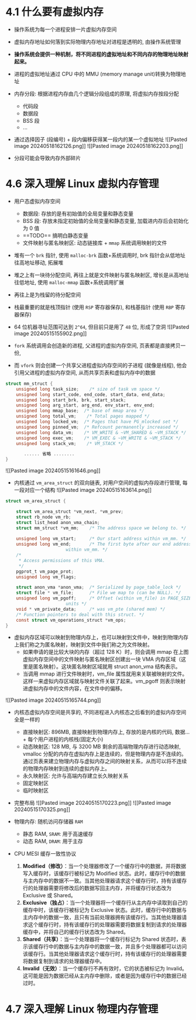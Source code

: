 # 4.1 什么要有虚拟内存
- 操作系统为每一个进程安排一片虚拟内存空间
- 虚拟内存地址如何落到实际物理内存地址对进程是透明的, 由操作系统管理
- **操作系统会提供一种机制，将不同进程的虚拟地址和不同内存的物理地址映射起来。**
- 进程的虚拟地址通过 CPU 中的 MMU (memory manage unit)转换为物理地址

- 内存分段: 根据进程内存由几个逻辑分段组成的原理, 将虚拟内存按段分配
	- 代码段
	- 数据段
	- BSS 段
	- ...
- 通过选择因子 (段编号) + 段内偏移获得某一段内的某一个虚拟地址
![[Pasted image 20240518162126.png]]
![[Pasted image 20240518162203.png]]
- 分段可能会导致内存外部碎片






# 4.6 深入理解 Linux 虚拟内存管理
- 用户态虚拟内存空间
	- 数据段: 存放的是有初始值的全局变量和静态变量
	- BSS 段: 存放未指定初始值的全局变量和静态变量, 加载进内存后会初始化为 0 值
	- ==TODO== 搞明白静态变量
	- 文件映射与匿名映射区: 动态链接库 + `mmap` 系统调用映射的文件
- 堆有一个 `brk` 指针, 使用 `malloc-brk` 函数+系统调用时, brk 指针会从低地址往高地址移动, 拓展堆
- 堆之上有一块待分配空间, 再往上就是文件映射与匿名映射区, 增长是从高地址往低地址, 使用 `malloc-mmap` 函数+系统调用扩展
- 再往上是为栈留的待分配空间
- 栈最重要的就是栈顶指针 (使用 `RSP` 寄存器保存), 和栈基指针 (使用 `RBP` 寄存器保存)

- 64 位机器寻址范围可达到 `2^64`, 但目前只是用了 `48` 位, 形成了空洞
![[Pasted image 20240515155902.png]]

- `fork` 系统调用会创造新的进程, 父进程的虚拟内存空间, 页表都是直接拷贝一份, 
- 而 `vfork` 则会创建一个共享父进程虚拟内存空间的子进程 (就像是线程), 他会引用父进程的虚拟内存空间, 从而共享页表和虚拟内存中的数据

```c
struct mm_struct {
    unsigned long task_size;    /* size of task vm space */
    unsigned long start_code, end_code, start_data, end_data;
    unsigned long start_brk, brk, start_stack;
    unsigned long arg_start, arg_end, env_start, env_end;
    unsigned long mmap_base;  /* base of mmap area */
    unsigned long total_vm;    /* Total pages mapped */
    unsigned long locked_vm;  /* Pages that have PG_mlocked set */
    unsigned long pinned_vm;  /* Refcount permanently increased */
    unsigned long data_vm;    /* VM_WRITE & ~VM_SHARED & ~VM_STACK */
    unsigned long exec_vm;    /* VM_EXEC & ~VM_WRITE & ~VM_STACK */
    unsigned long stack_vm;    /* VM_STACK */

       ...... 省略 ........
}
```
![[Pasted image 20240515161646.png]]

- 内核通过 `vm_area_struct` 的双向链表, 对用户空间的虚拟内存段进行管理, 每一段对应一个结构
![[Pasted image 20240515163614.png]]
```c
struct vm_area_struct {

	struct vm_area_struct *vm_next, *vm_prev;
	struct rb_node vm_rb;
    struct list_head anon_vma_chain; 
	struct mm_struct *vm_mm;	/* The address space we belong to. */
	
    unsigned long vm_start;     /* Our start address within vm_mm. */
    unsigned long vm_end;       /* The first byte after our end address
                       within vm_mm. */
    /*
     * Access permissions of this VMA.
     */
    pgprot_t vm_page_prot;
    unsigned long vm_flags; 

    struct anon_vma *anon_vma;  /* Serialized by page_table_lock */
    struct file * vm_file;      /* File we map to (can be NULL). */
    unsigned long vm_pgoff;     /* Offset (within vm_file) in PAGE_SIZE
                       units */ 
    void * vm_private_data;     /* was vm_pte (shared mem) */
    /* Function pointers to deal with this struct. */
    const struct vm_operations_struct *vm_ops;
}
```

- 虚拟内存区域可以映射到物理内存上，也可以映射到文件中，映射到物理内存上我们称之为匿名映射，映射到文件中我们称之为文件映射。
	- 如果申请的是比较大块的内存（超过 128 K）时，则会调用 mmap 在上图虚拟内存空间中的文件映射与匿名映射区创建出一块 VMA 内存区域（这里是匿名映射）。这块匿名映射区域就用 struct anon_vma 结构表示。
	- 当调用 mmap 进行文件映射时，vm_file 属性就用来关联被映射的文件。这样一来虚拟内存区域就与映射文件关联了起来。vm_pgoff 则表示映射进虚拟内存中的文件内容，在文件中的偏移。

![[Pasted image 20240515165744.png]]
- 内核态虚拟内存空间是共享的, 不同进程进入内核态之后看到的虚拟内存空间全是一样的
	- 直接映射区: 896MB, 直接映射到物理内存上, 存放的是内核的代码, 数据... + 每个用户进程的内核栈(固定大小)
	- 动态映射区: 128 MB, 与 3200 MB 剩余的高端物理内存进行动态映射, vmalloc 分配的内存在虚拟内存上是连续的，但是物理内存是不连续的。通过页表来建立物理内存与虚拟内存之间的映射关系，从而可以将不连续的物理内存映射到连续的虚拟内存上。
	- 永久映射区: 允许与高端内存建立长久映射关系
	- 固定映射区
	- 临时映射区


- 完整布局
![[Pasted image 20240515170223.png]]
![[Pasted image 20240515170325.png]]


- 物理内存: 随机访问存储器 `RAM` 
	- 静态 RAM, `SRAM`: 用于高速缓存
	- 动态 RAM, `DRAM`: 用于主存

- CPU MESI 缓存一致性协议
	1. **Modified（修改）**：当一个处理器修改了一个缓存行中的数据，并将数据写入缓存时，该缓存行被标记为 Modified 状态。此时，缓存行中的数据与主内存中的数据不一致。当其他处理器请求这个缓存行时，持有该缓存行的处理器需要将修改后的数据写回主内存，并将缓存行状态改为 Exclusive 或 Shared。    
	2. **Exclusive（独占）**：当一个处理器将一个缓存行从主内存中读取到自己的缓存中时，该缓存行被标记为 Exclusive 状态。此时，缓存行中的数据与主内存中的数据一致，且只有当前处理器拥有该缓存行。当其他处理器请求这个缓存行时，持有该缓存行的处理器需要将数据复制到请求的处理器缓存中，并将自己的缓存行状态改为 Shared。    
	3. **Shared（共享）**：当一个处理器将一个缓存行标记为 Shared 状态时，表示该缓存行中的数据与主内存中的数据一致，并且多个处理器都可以访问该缓存行。当其他处理器请求这个缓存行时，持有该缓存行的处理器需要将数据复制到请求的处理器缓存中。    
	4. **Invalid（无效）**：当一个缓存行不再有效时，它的状态被标记为 Invalid。这可能是因为数据已经从主内存中删除，或者是因为缓存行中的数据已经过时。


# 4.7 深入理解 Linux 物理内存管理
